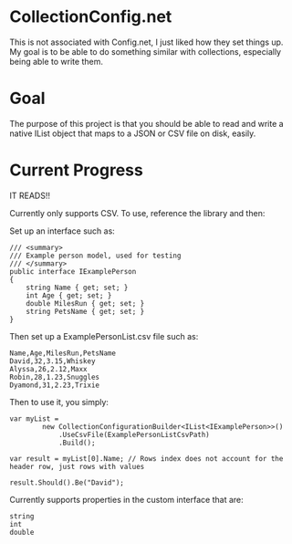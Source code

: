 # CollectionConfig.net

This is not associated with Config.net, I just liked how they set things up. My goal is to be able to do something similar with collections, especially being able to write them.

# Goal

The purpose of this project is that you should be able to read and write a native IList<ICustomInterface> object that maps to a JSON or CSV file on disk, easily.

# Current Progress

IT READS!!

Currently only supports CSV. To use, reference the library and then:

Set up an interface such as:

    /// <summary>
    /// Example person model, used for testing
    /// </summary>
    public interface IExamplePerson
    {
        string Name { get; set; }
        int Age { get; set; }
        double MilesRun { get; set; }
        string PetsName { get; set; }
    }

Then set up a ExamplePersonList.csv file such as:

    Name,Age,MilesRun,PetsName
    David,32,3.15,Whiskey
    Alyssa,26,2.12,Maxx
    Robin,28,1.23,Snuggles
    Dyamond,31,2.23,Trixie

Then to use it, you simply:

    var myList = 
            new CollectionConfigurationBuilder<IList<IExamplePerson>>()
                .UseCsvFile(ExamplePersonListCsvPath)
                .Build();

    var result = myList[0].Name; // Rows index does not account for the header row, just rows with values
    
    result.Should().Be("David");

Currently supports properties in the custom interface that are:

    string
    int
    double